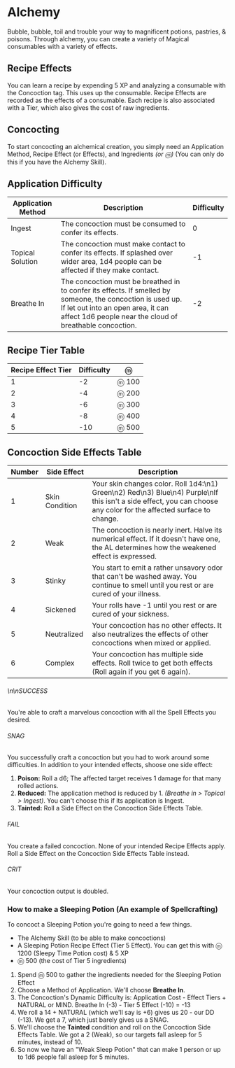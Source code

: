 # Alchemy

Bubble, bubble, toil and trouble your way to magnificent potions, pastries, & poisons. Through alchemy, you can create a variety of Magical consumables with a variety of effects.

## Recipe Effects

You can learn a recipe by expending 5 XP and analyzing a consumable with the Concoction tag. This uses up the consumable. Recipe Effects are recorded as the effects of a consumable. Each recipe is also associated with a Tier, which also gives the cost of raw ingredients.

## Concocting

To start concocting an alchemical creation, you simply need an Application Method, Recipe Effect (or Effects), and Ingredients *(or ⓜ)*  (You can only do this if you have the Alchemy Skill).

## Application Difficulty

|Application Method|Description|Difficulty|
|---|---|---|
|Ingest|The concoction must be consumed to confer its effects.|0|
|Topical Solution|The concoction must make contact to confer its effects. If splashed over  wider area, 1d4 people can be affected if they make contact.|-1|
|Breathe In|The concoction must be breathed in to confer its effects. If smelled by someone, the concoction is used up. If let out into an open area, it can affect 1d6 people near the cloud of breathable concoction.|-2|

## Recipe Tier Table

|Recipe Effect Tier|Difficulty|ⓜ|
|---|---|---|
|1|-2|ⓜ 100|
|2|-4|ⓜ 200|
|3|-6|ⓜ 300|
|4|-8|ⓜ 400|
|5|-10|ⓜ 500|

## Concoction Side Effects Table

|Number|Side Effect|Description|
|---|---|---|
|1|Skin Condition|Your skin changes color. Roll 1d4:\n1) Green\n2) Red\n3) Blue\n4) Purple\nIf this isn't a side effect, you can choose any color for the affected surface to change.|
|2|Weak|The concoction is nearly inert. Halve its numerical effect. If it doesn't have one, the AL determines how the weakened effect is expressed.|
|3|Stinky|You start to emit a rather unsavory odor that can't be washed away. You continue to smell until you rest or are cured of your illness.|
|4|Sickened|Your rolls have -1 until you rest or are cured of your sickness.|
|5|Neutralized|Your concoction has no other effects. It also neutralizes the effects of other concoctions when mixed or applied.|
|6|Complex|Your concoction has multiple side effects. Roll twice to get both effects (Roll again if you get 6 again).|


###### \n\nSUCCESS

You're able to craft a marvelous concoction with all the Spell Effects you desired.

###### SNAG

You successfully craft a concoction but you had to work around some difficulties. In addition to your intended effects, shoose one side effect:
1) **Poison:** Roll a d6; The affected target receives 1 damage for that many rolled actions.
2) **Reduced:** The application method is reduced by 1. *(Breathe in > Topical > Ingest)*. You can't choose this if its application is Ingest.
3) **Tainted:** Roll a Side Effect on the Concoction Side Effects Table.

###### FAIL

You create a failed concoction. None of your intended Recipe Effects apply. Roll a Side Effect on the Concoction Side Effects Table instead.

###### CRIT

Your concoction output is doubled.

### How to make a Sleeping Potion (An example of Spellcrafting)

To concoct a Sleeping Potion you're going to need a few things.
- The Alchemy Skill (to be able to make concoctions)
- A Sleeping Potion Recipe Effect (Tier 5 Effect). You can get this with ⓜ 1200 (Sleepy Time Potion cost) & 5 XP
- ⓜ 500 (the cost of Tier 5 ingredients)

1) Spend ⓜ 500 to gather the ingredients needed for the Sleeping Potion Effect
2) Choose a Method of Application. We'll choose **Breathe In**.
3) The Concoction's Dynamic Difficulty is: Application Cost - Effect Tiers + NATURAL or MIND. Breathe In (-3) - Tier 5 Effect (-10) = -13
4) We roll a 14 + NATURAL (which we'll say is +6) gives us 20 - our DD (-13). We get a 7, which just barely gives us a SNAG.
5) We'll choose the **Tainted** condition and roll on the Concoction Side Effects Table. We got a 2 (Weak), so our targets fall asleep for 5 minutes, instead of 10.
6) So now we have an "Weak Sleep Potion" that can make 1 person or up to 1d6 people fall asleep for 5 minutes.